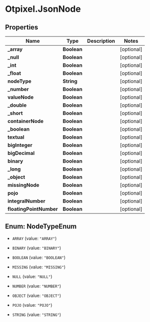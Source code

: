 # Otpixel.JsonNode

## Properties
Name | Type | Description | Notes
------------ | ------------- | ------------- | -------------
**_array** | **Boolean** |  | [optional] 
**_null** | **Boolean** |  | [optional] 
**_int** | **Boolean** |  | [optional] 
**_float** | **Boolean** |  | [optional] 
**nodeType** | **String** |  | [optional] 
**_number** | **Boolean** |  | [optional] 
**valueNode** | **Boolean** |  | [optional] 
**_double** | **Boolean** |  | [optional] 
**_short** | **Boolean** |  | [optional] 
**containerNode** | **Boolean** |  | [optional] 
**_boolean** | **Boolean** |  | [optional] 
**textual** | **Boolean** |  | [optional] 
**bigInteger** | **Boolean** |  | [optional] 
**bigDecimal** | **Boolean** |  | [optional] 
**binary** | **Boolean** |  | [optional] 
**_long** | **Boolean** |  | [optional] 
**_object** | **Boolean** |  | [optional] 
**missingNode** | **Boolean** |  | [optional] 
**pojo** | **Boolean** |  | [optional] 
**integralNumber** | **Boolean** |  | [optional] 
**floatingPointNumber** | **Boolean** |  | [optional] 


<a name="NodeTypeEnum"></a>
## Enum: NodeTypeEnum


* `ARRAY` (value: `"ARRAY"`)

* `BINARY` (value: `"BINARY"`)

* `BOOLEAN` (value: `"BOOLEAN"`)

* `MISSING` (value: `"MISSING"`)

* `NULL` (value: `"NULL"`)

* `NUMBER` (value: `"NUMBER"`)

* `OBJECT` (value: `"OBJECT"`)

* `POJO` (value: `"POJO"`)

* `STRING` (value: `"STRING"`)




